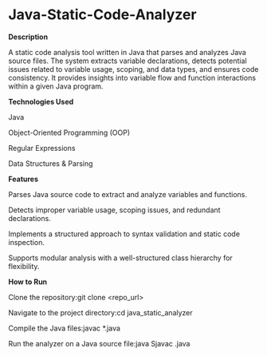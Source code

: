 # Java-Static-Code-Analyzer

**Description**

A static code analysis tool written in Java that parses and analyzes Java source files. The system extracts variable declarations, detects potential issues related to variable usage, scoping, and data types, and ensures code consistency. It provides insights into variable flow and function interactions within a given Java program.

**Technologies Used**

Java

Object-Oriented Programming (OOP)

Regular Expressions

Data Structures & Parsing

**Features**

Parses Java source code to extract and analyze variables and functions.

Detects improper variable usage, scoping issues, and redundant declarations.

Implements a structured approach to syntax validation and static code inspection.

Supports modular analysis with a well-structured class hierarchy for flexibility.

**How to Run**

Clone the repository:git clone <repo_url>

Navigate to the project directory:cd java_static_analyzer

Compile the Java files:javac *.java

Run the analyzer on a Java source file:java Sjavac <filename>.java
